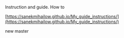 Instruction and guide. How to

[https://sanekmihailow.github.io/My_guide_instructions/](https://sanekmihailow.github.io/My_guide_instructions/)

new master
